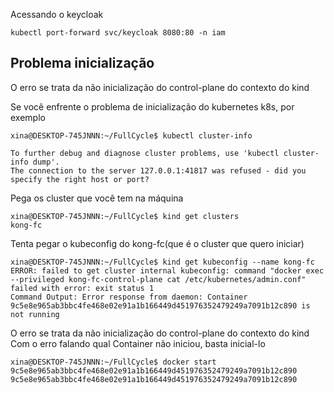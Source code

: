 
Acessando o keycloak
```
kubectl port-forward svc/keycloak 8080:80 -n iam
```

## Problema inicialização

O erro se trata da não inicialização do control-plane do contexto do kind

Se você enfrente o problema de inicialização do kubernetes k8s, por exemplo
```
xina@DESKTOP-745JNNN:~/FullCycle$ kubectl cluster-info

To further debug and diagnose cluster problems, use 'kubectl cluster-info dump'.
The connection to the server 127.0.0.1:41817 was refused - did you specify the right host or port?
```

Pega os cluster que você tem na máquina
```
xina@DESKTOP-745JNNN:~/FullCycle$ kind get clusters
kong-fc
```

Tenta pegar o kubeconfig do kong-fc(que é o cluster que quero iniciar)
```
xina@DESKTOP-745JNNN:~/FullCycle$ kind get kubeconfig --name kong-fc
ERROR: failed to get cluster internal kubeconfig: command "docker exec --privileged kong-fc-control-plane cat /etc/kubernetes/admin.conf" failed with error: exit status 1
Command Output: Error response from daemon: Container 9c5e8e965ab3bbc4fe468e02e91a1b166449d451976352479249a7091b12c890 is not running
```

O erro se trata da não inicialização do control-plane do contexto do kind
Com o erro falando qual Container não iniciou, basta inicial-lo
```
xina@DESKTOP-745JNNN:~/FullCycle$ docker start 9c5e8e965ab3bbc4fe468e02e91a1b166449d451976352479249a7091b12c890
9c5e8e965ab3bbc4fe468e02e91a1b166449d451976352479249a7091b12c890
```
